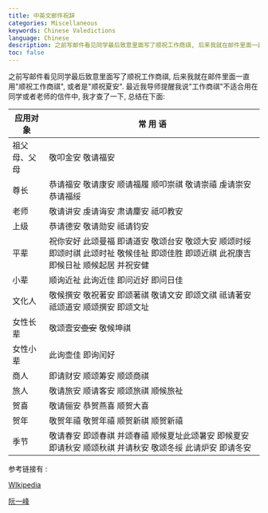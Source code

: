 ```yaml
---
title: 中英文邮件祝辞
categories: Miscellaneous
keywords: Chinese Valedictions
language: Chinese
description: 之前写邮件看见同学最后致意里面写了顺祝工作商祺, 后来我就在邮件里面一直用"顺祝工作商祺", 或者是"顺祝夏安". 最近我导师提醒我说"工作商祺"不适合用在同学或者老师的信件中, 我才查了一下, 总结在下面.
toc: false
---
```


之前写邮件看见同学最后致意里面写了顺祝工作商祺, 后来我就在邮件里面一直用"顺祝工作商祺", 或者是"顺祝夏安". 最近我导师提醒我说"工作商祺"不适合用在同学或者老师的信件中, 我才查了一下, 总结在下面:

| 应用对象     | 常 用 语                                                     |
| ------------ | ------------------------------------------------------------ |
| 祖父母、父母 | 敬叩金安 敬请福安                                            |
| 尊长         | 恭请福安 敬请康安 顺请福履 顺叩崇祺 敬请崇禧 虔请崇安 恭请福绥 |
| 老师         | 敬请讲安 虔请诲安 肃请麈安 祗叩教安                          |
| 上级         | 恭请德安 敬请勋安 祗请钧安                                   |
| 平辈         | 祝你安好 此颂曼福 即请道安 敬颂台安 敬颂大安 顺颂时绥 即颂时祺 此颂时祉 敬候佳祉 即颂佳胜 即颂近祺 此祝康吉 即候日祉 顺候起居 并祝安健 |
| 小辈         | 顺询近祉 此询近佳 即问近好 即问日佳                          |
| 文化人       | 敬候撰安 敬祝著安 即颂著祺 敬请文安 即颂文祺 祗请著安 祗颂道安 顺颂撰安 即颂文址 |
| 女性长辈     | 敬颂壼安~~壶安~~ 敬候坤祺                                            |
| 女性小辈     | 此询壶佳 即询闰好                                            |
| 商人         | 即请财安 顺颂筹安 顺颂商祺                                   |
| 旅人         | 敬请旅安 顺请客安 顺颂旅祺 顺候旅祉                          |
| 贺喜         | 敬请俪安 恭贺燕喜 顺贺大喜                                   |
| 贺年         | 敬贺年禧 敬贺年禧 顺贺新祺 顺贺新禧                          |
| 季节         | 敬请春安 即颂春祺 并颂春禧 顺候夏址此颂暑安 即候夏安 即请秋安 顺颂秋祺 并请秋安 敬颂冬绥 此请炉安 即请冬安 |

参考链接有 :

[WIkipedia](https://en.wikipedia.org/wiki/Valediction)

[阮一峰](http://www.ruanyifeng.com/blog/2006/06/post_241.html)
